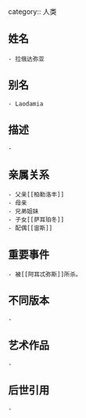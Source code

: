 category:: 人类
## 姓名
	- 拉俄达弥亚
## 别名
	- Laodamia
## 描述
	-
## 亲属关系
	- 父亲[[柏勒洛丰]]
	- 母亲
	- 兄弟姐妹
	- 子女[[萨耳珀冬]]
	- 配偶[[宙斯]]
## 重要事件
	- 被[[阿耳忒弥斯]]所杀。
## 不同版本
	-
## 艺术作品
	-
## 后世引用
	-
